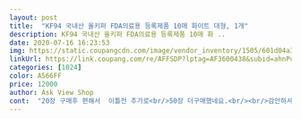 ```yaml
---
layout: post 
title:  "KF94 국내산 올키퍼 FDA의료용 등록제품 10매 화이트 대형, 1개" 
description: KF94 국내산 올키퍼 FDA의료용 등록제품 10매 화 ..
date: 2020-07-16 16:23:53 
img: https://static.coupangcdn.com/image/vendor_inventory/1505/601d04a3ed812d38cd4cd4689bf546c73df00892a23ad9720ef2a2a50652.jpg 
linkUrl: https://link.coupang.com/re/AFFSDP?lptag=AF3600438&subid=ahnPublicAsk&pageKey=1826881478&itemId=3108220540&vendorItemId=70844776100&traceid=V0-113-aa14ca54f5bd3ad4 
categories: [1024] 
color: A566FF 
price: 12000 
author: Ask View Shop 
cont:  "20장 구매후 편해서  이틀전 추가로<br/>50장 더구매했네요.<br/><br/>감안하셔서 봐주셧으면 하고요,<br/>같이 쓰려고 구매했고요<br/>개인차 얼굴형이 틀리니까<br/>겉은 그레이컬러 안쪽면은  화이트컬러로<br/>그래도 양면 흰색보단 낫겠다 싶어 구매확정함.<br/><br/>그레이컬러로 구매해서 써보니  새옷을 착용한 느낌입니다  ㅎㅎ<br/>남성분이나 얼굴큰 여성께 권합니다.<br/><br/>넉넉한 기분이네요!<br/>단!<br/>단지 필터들어간 여름 마스크예요.<br/><br/>당분간 충분히 사용할듯!<br/>대짜 지만  그렇게 크진않은것 같네요.<br/><br/>마스크가 아주 조금 비뚫어져있는 느낌이지만<br/>며칠전<br/>비말차단,황사차단용은 아니고요,<br/>사용 후 후기 수정.<br/><br/>사용하는데 불편함은 없습니다.<br/><br/>사진은 불빛아래서 찍어 흰색으로 나왔는데,마스크 겉은 옅은 회색임.<br/><br/>상품에 비하여 가격이 비싼편 아닐런지?<br/>색상도 옅은 회색.<br/> 화장은 엄청 잘 뭍어나네요.<br/><br/>솔직후기 올렷고요.<br/> 재구매 확신합니다.<br/><br/>식상하지않고 좋아보입니다<br/>심하진 않고 사라지는것같아요.<br/><br/>싸이즈는 ?<br/>아주살짝 냄새가 나는 것 같음.<br/> (개인적인 의견)<br/>아프지않고 안정적입니다<br/>양쪽 볼 옆이 벌어지는 덴탈마스크 형태가 싫어서 찾다가 구입합니다.<br/> 냄새나지않고, 안쪽면은 흰색, 바깥면은 회색.<br/> 끈도 회색이네요.<br/> 가볍고 여자얼굴에 사이즈 좋습니다.<br/>  덴탈마스크 보다 비싼감은 있지만, 장당 850원 정도에 구입했네요.<br/> 수량도 주문수량과 동일하게 배송되었습니다.<br/><br/>얼굴 많이 덮어지고,끈은 아주 두껍고 짱짱합니다.<br/><br/>얼굴모양도 작고 예쁘게 보여요.<br/><br/>얼굴이큰 여성이나 남성분들에겐 조금 작다는 느낌이 들수있겠어요.<br/><br/>여름용이지만 너무  얇지 않아 좋습니다.<br/><br/>옆면 얼굴이 넉넉하게 가려지진 않을듯!<br/>이달중순쯤 .<br/><br/>일단!<br/>저는 넉넉하게 70장 구매해놧더니  마음도<br/>저의 후기보시고 조금이나마 도움이되셧다면 반품없는 구매가 되실듯요.<br/><br/>제개인적인 만족도는?<br/>중형 쓰는 여성분들은 겁나 크니까 참고하셔요.<br/><br/>착용하면 안쪽 공간이 여유가 있어 숨쉬기 좋음.<br/><br/>최대한 코와입이 닿지않게 착용하는데  착용감이 예쁘고 좋아요.<br/><br/>코높이가  저도 낮은코는 아니고  보통 높이지만 마스크를 오목하게  구부려<br/>콧등에 찍히는게 전혀없고요.<br/>귀걸이끈도<br/>투컬러로 되있는것도 나름!<br/>한가지 개봉했을때 냄새가 조금나긴하는데  잠시잠깐 낫다가 착용하면 그닥!<br/>해외에서 사는 딸냄부부가 오기때문에<br/>화이트컬러만 쓰다가 실증이 나던차에<br/>화장 묻어나서 회색 샀는데,안 쪽이 하얀색.<br/><br/>화장하고 착용했을때  타제품처럼  립스틱이 묻지않고  코높이에서도  눌리지않아 숨쉬기도 편하고  좋아요.<br/><br/>" 
---
```

